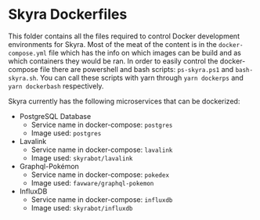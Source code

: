 # Skyra Dockerfiles

This folder contains all the files required to control Docker development environments for Skyra. Most of the meat of
the content is in the `docker-compose.yml` file which has the info on which images can be build and as which containers
they would be ran. In order to easily control the docker-compose file there are powershell and bash scripts:
`ps-skyra.ps1` and `bash-skyra.sh`. You can call these scripts with yarn through `yarn dockerps` and `yarn dockerbash`
respectively.

Skyra currently has the following microservices that can be dockerized:

- PostgreSQL Database
  - Service name in docker-compose: `postgres`
  - Image used: `postgres`
- Lavalink
  - Service name in docker-compose: `lavalink`
  - Image used: `skyrabot/lavalink`
- Graphql-Pokémon
  - Service name in docker-compose: `pokedex`
  - Image used: `favware/graphql-pokemon`
- InfluxDB
  - Service name in docker-compose: `influxdb`
  - Image used: `skyrabot/influxdb`

